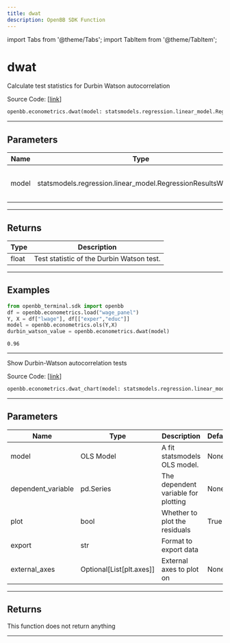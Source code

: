 ```yaml
---
title: dwat
description: OpenBB SDK Function
---
```


import Tabs from '@theme/Tabs';
import TabItem from '@theme/TabItem';

# dwat

<Tabs>
<TabItem value="model" label="Model" default>

Calculate test statistics for Durbin Watson autocorrelation

Source Code: [[link](https://github.com/OpenBB-finance/OpenBBTerminal/tree/main/openbb_terminal/econometrics/regression_model.py#L486)]

```python
openbb.econometrics.dwat(model: statsmodels.regression.linear_model.RegressionResultsWrapper)
```

---

## Parameters

| Name | Type | Description | Default | Optional |
| ---- | ---- | ----------- | ------- | -------- |
| model | statsmodels.regression.linear_model.RegressionResultsWrapper | Previously fit statsmodels OLS. | None | False |


---

## Returns

| Type | Description |
| ---- | ----------- |
| float | Test statistic of the Durbin Watson test. |
---

## Examples

```python
from openbb_terminal.sdk import openbb
df = openbb.econometrics.load("wage_panel")
Y, X = df["lwage"], df[["exper","educ"]]
model = openbb.econometrics.ols(Y,X)
durbin_watson_value = openbb.econometrics.dwat(model)
```

```
0.96
```
---

</TabItem>
<TabItem value="view" label="Chart">

Show Durbin-Watson autocorrelation tests

Source Code: [[link](https://github.com/OpenBB-finance/OpenBBTerminal/tree/main/openbb_terminal/econometrics/regression_view.py#L81)]

```python
openbb.econometrics.dwat_chart(model: statsmodels.regression.linear_model.RegressionResultsWrapper, dependent_variable: pd.Series, plot: bool = True, export: str = "", external_axes: Optional[List[axes]] = None)
```

---

## Parameters

| Name | Type | Description | Default | Optional |
| ---- | ---- | ----------- | ------- | -------- |
| model | OLS Model | A fit statsmodels OLS model. | None | False |
| dependent_variable | pd.Series | The dependent variable for plotting | None | False |
| plot | bool | Whether to plot the residuals | True | True |
| export | str | Format to export data |  | True |
| external_axes | Optional[List[plt.axes]] | External axes to plot on | None | True |


---

## Returns

This function does not return anything

---

</TabItem>
</Tabs>
